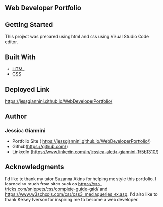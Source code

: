 ## Web Developer Portfolio

## Getting Started

This project was prepared using html and css using Visual Studio Code editor.

## Built With

- [HTML](https://developer.mozilla.org/en-US/docs/Web/HTML)
- [CSS](https://developer.mozilla.org/en-US/docs/Web/CSS)

## Deployed Link

https://jessgiannini.github.io/WebDeveloperPortfolio/

## Author

<h3>
Jessica Giannini
</h3>

- Portfolio Site ( https://jessgiannini.github.io/WebDeveloperPortfolio/)
- Github(https://github.com/)
- LinkedIn (https://www.linkedin.com/in/jessica-aletta-giannini-155b1310/)

## Acknowledgments

I'd like to thank my tutor Suzanna Akins for helping me style this portfolio. I learned so much from sites such as https://css-tricks.com/snippets/css/complete-guide-grid/ and https://www.w3schools.com/css/css3_mediaqueries_ex.asp. I'd also like to thank Kelsey Iverson for inspiring me to become a web developer.
